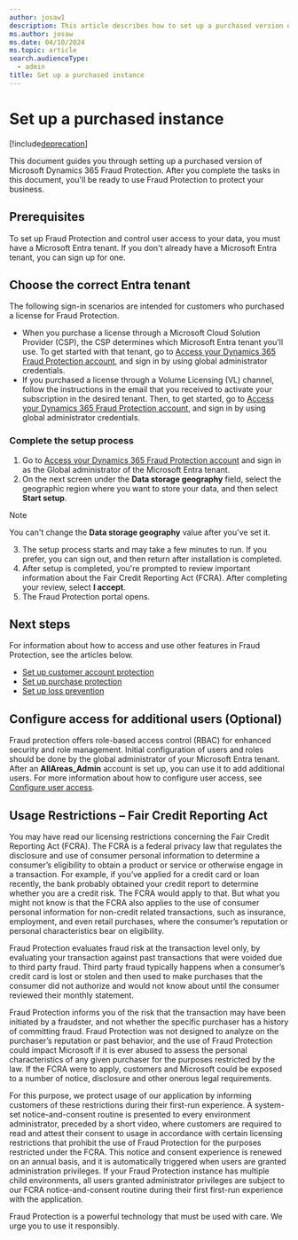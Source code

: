 ```yaml
---
author: josaw1
description: This article describes how to set up a purchased version of Microsoft Dynamics 365 Fraud Protection.
ms.author: josaw
ms.date: 04/10/2024
ms.topic: article
search.audienceType:
  - admin
title: Set up a purchased instance
---
```


# Set up a purchased instance

[!include[deprecation](includes/deprecation.md)]

This document guides you through setting up a purchased version of Microsoft Dynamics 365 Fraud Protection. After you complete the tasks in this document, you'll be ready to use Fraud Protection to protect your business.

## Prerequisites

To set up Fraud Protection and control user access to your data, you must have a Microsoft Entra tenant. If you don't already have a Microsoft Entra tenant, you can sign up for one.

## Choose the correct Entra tenant

The following sign-in scenarios are intended for customers who purchased a license for Fraud Protection.
- When you purchase a license through a Microsoft Cloud Solution Provider (CSP), the CSP determines which Microsoft Entra tenant you'll use. To get started with that tenant, go to [Access your Dynamics 365 Fraud Protection account](https://dfp.microsoft.com/), and sign in by using global administrator credentials.
- If you purchased a license through a Volume Licensing (VL) channel, follow the instructions in the email that you received to activate your subscription in the desired tenant. Then, to get started, go to [Access your Dynamics 365 Fraud Protection account](https://dfp.microsoft.com/), and sign in by using global administrator credentials.


### Complete the setup process	

1.	Go to [Access your Dynamics 365 Fraud Protection account](https://dfp.microsoft.com/) and sign in as the Global administrator of the Microsoft Entra tenant.	
2.	On the next screen under the **Data storage geography** field, select the geographic region where you want to store your data, and then select **Start setup**.	

  > [!NOTE]
  > You can't change the **Data storage geography** value after you've set it.	

3.	The setup process starts and may take a few minutes to run. If you prefer, you can sign out, and then return after installation is completed.	
4.	After setup is completed, you're prompted to review important information about the Fair Credit Reporting Act (FCRA). After completing your review, select **I accept**.	
5.	The Fraud Protection portal opens.	

## Next steps

For information about how to access and use other features in Fraud Protection, see the articles below.

- [Set up customer account protection](promocode-set-up-account-protection.md)
- [Set up purchase protection](promocode-set-up-purchase-protection.md)
- [Set up loss prevention](promocode-set-up-loss-prevention.md)


## Configure access for additional users (Optional)

Fraud protection offers role-based access control (RBAC) for enhanced security and role management. Initial configuration of users and roles should be done by the global administrator of your Microsoft Entra tenant. After an **AllAreas_Admin** account is set up, you can use it to add additional users.
For more information about how to configure user access, see [Configure user access](configure-user-access.md).

## Usage Restrictions – Fair Credit Reporting Act

You may have read our licensing restrictions concerning the Fair Credit Reporting Act (FCRA). The FCRA is a federal privacy law that regulates the disclosure and use of consumer personal information to determine a consumer’s eligibility to obtain a product or service or otherwise engage in a transaction. For example, if you’ve applied for a credit card or loan recently, the bank probably obtained your credit report to determine whether you are a credit risk. The FCRA would apply to that. But what you might not know is that the FCRA also applies to the use of consumer personal information for non-credit related transactions, such as insurance, employment, and even retail purchases, where the consumer’s reputation or personal characteristics bear on eligibility. 

Fraud Protection evaluates fraud risk at the transaction level only, by evaluating your transaction against past transactions that were voided due to third party fraud. Third party fraud typically happens when a consumer’s credit card is lost or stolen and then used to make purchases that the consumer did not authorize and would not know about until the consumer reviewed their monthly statement.

Fraud Protection informs you of the risk that the transaction may have been initiated by a fraudster, and not whether the specific purchaser has a history of committing fraud. Fraud Protection was not designed to analyze on the purchaser’s reputation or past behavior, and the use of Fraud Protection could impact Microsoft if it is ever abused to assess the personal characteristics of any given purchaser for the purposes restricted by the law. If the FCRA were to apply, customers and Microsoft could be exposed to a number of notice, disclosure and other onerous legal requirements.

For this purpose, we protect usage of our application by informing customers of these restrictions during their first-run experience. A system-set notice-and-consent routine is presented to every environment administrator, preceded by a short video, where customers are required to read and attest their consent to usage in accordance with certain licensing restrictions that prohibit the use of Fraud Protection for the purposes restricted under the FCRA. This notice and consent experience is renewed on an annual basis, and it is automatically triggered when users are granted administration privileges. If your Fraud Protection instance has multiple child environments, all users granted administrator privileges are subject to our FCRA notice-and-consent routine during their first first-run experience with the application. 

Fraud Protection is a powerful technology that must be used with care. We urge you to use it responsibly.
